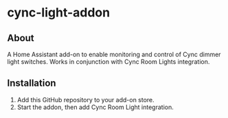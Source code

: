 # cync-light-addon
## About
A Home Assistant add-on to enable monitoring and control of Cync dimmer light switches. Works in conjunction with Cync Room Lights integration.

## Installation
1. Add this GitHub repository to your add-on store. 
2. Start the addon, then add Cync Room Light integration.
